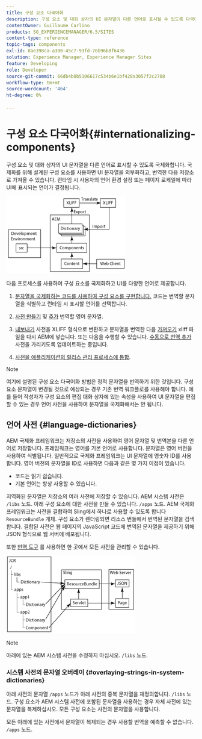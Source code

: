 ```yaml
---
title: 구성 요소 다국어화
description: 구성 요소 및 대화 상자의 UI 문자열이 다른 언어로 표시될 수 있도록 다국어화
contentOwner: Guillaume Carlino
products: SG_EXPERIENCEMANAGER/6.5/SITES
content-type: reference
topic-tags: components
exl-id: 8ae398ca-a300-45c7-93fd-76b96b8f6436
solution: Experience Manager, Experience Manager Sites
feature: Developing
role: Developer
source-git-commit: 66db4b0b5106617c534b6e1bf428a3057f2c2708
workflow-type: tm+mt
source-wordcount: '464'
ht-degree: 0%

---
```


# 구성 요소 다국어화{#internationalizing-components}

구성 요소 및 대화 상자의 UI 문자열을 다른 언어로 표시할 수 있도록 국제화합니다. 국제화를 위해 설계된 구성 요소를 사용하면 UI 문자열을 외부화하고, 번역한 다음 저장소로 가져올 수 있습니다. 런타임 시 사용자의 언어 환경 설정 또는 페이지 로케일에 따라 UI에 표시되는 언어가 결정됩니다.

![chlimage_1-9](assets/chlimage_1-9a.png)

다음 프로세스를 사용하여 구성 요소를 국제화하고 UI를 다양한 언어로 제공합니다.

1. [문자열을 국제화하는 코드를 사용하여 구성 요소를 구현합니다.](/help/sites-developing/i18n-dev.md) 코드는 번역할 문자열을 식별하고 런타임 시 표시할 언어를 선택합니다.
1. [사전 만들기](/help/sites-developing/i18n-translator.md#creating-a-dictionary) 및 [추가](/help/sites-developing/i18n-translator.md#adding-changing-and-removing-strings) 번역할 영어 문자열.

1. [내보내기](/help/sites-developing/i18n-translator.md#exporting-a-dictionary) 사전을 XLIFF 형식으로 변환하고 문자열을 번역한 다음 [가져오기](/help/sites-developing/i18n-translator.md#importing-a-dictionary) xliff 파일을 다시 AEM에 넣습니다. 또는 다음을 수행할 수 있습니다. [수동으로 번역 추가](/help/sites-developing/i18n-translator.md#editing-translated-strings) 사전을 가리키도록 업데이트하는 중입니다.

1. [사전을 애플리케이션의 릴리스 관리 프로세스에 통합](/help/sites-developing/i18n-translator.md#publishing-dictionaries).

>[!NOTE]
>
>여기에 설명된 구성 요소 다국어화 방법은 정적 문자열을 번역하기 위한 것입니다. 구성 요소 문자열이 변경될 것으로 예상되는 경우 기존 번역 워크플로를 사용해야 합니다. 예를 들어 작성자가 구성 요소의 편집 대화 상자에 있는 속성을 사용하여 UI 문자열을 편집할 수 있는 경우 언어 사전을 사용하여 문자열을 국제화해서는 안 됩니다.

## 언어 사전 {#language-dictionaries}

AEM 국제화 프레임워크는 저장소의 사전을 사용하여 영어 문자열 및 번역본을 다른 언어로 저장합니다. 프레임워크는 영어를 기본 언어로 사용합니다. 문자열은 영어 버전을 사용하여 식별됩니다. 일반적으로 국제화 프레임워크는 UI 문자열에 영숫자 ID를 사용합니다. 영어 버전의 문자열을 ID로 사용하면 다음과 같은 몇 가지 이점이 있습니다.

* 코드는 읽기 쉽습니다.
* 기본 언어는 항상 사용할 수 있습니다.

지역화된 문자열은 저장소의 여러 사전에 저장할 수 있습니다. AEM 시스템 사전은 `/libs` 노드. 아래 구성 요소에 대한 사전을 만들 수 있습니다. `/apps` 노드. AEM 국제화 프레임워크는 사전을 결합하여 Sling에서 하나로 사용할 수 있도록 합니다 `ResourceBundle` 개체. 구성 요소가 렌더링되면 리소스 번들에서 번역된 문자열을 검색합니다. 결합된 사전은 웹 페이지의 JavaScript 코드에 번역된 문자열을 제공하기 위해 JSON 형식으로 웹 서버에 배포됩니다.

또한 [번역 도구](/help/sites-developing/i18n-translator.md) 를 사용하면 한 곳에서 모든 사전을 관리할 수 있습니다.

![chlimage_1-10](assets/chlimage_1-10a.png)

>[!NOTE]
>
>아래에 있는 AEM 시스템 사전을 수정하지 마십시오. `/libs` 노드.

### 시스템 사전의 문자열 오버레이 {#overlaying-strings-in-system-dictionaries}

아래 사전의 문자열 `/apps` 노드가 아래 사전의 중복 문자열을 재정의합니다. `/libs` 노드. 구성 요소가 AEM 시스템 사전에 포함된 문자열을 사용하는 경우 자체 사전에 있는 문자열을 복제하십시오. 모든 구성 요소는 사전의 문자열을 사용합니다.

모든 아래에 있는 사전에서 문자열이 복제되는 경우 사용할 번역을 예측할 수 없습니다. `/apps` 노드.

